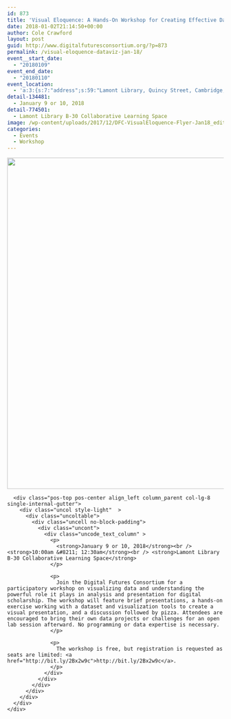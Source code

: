 ```yaml
---
id: 873
title: 'Visual Eloquence: A Hands-On Workshop for Creating Effective Data Visualizations'
date: 2018-01-02T21:14:50+00:00
author: Cole Crawford
layout: post
guid: http://www.digitalfuturesconsortium.org/?p=873
permalink: /visual-eloquence-dataviz-jan-18/
event__start_date:
  - "20180109"
event_end_date:
  - "20180110"
event_location:
  - 'a:3:{s:7:"address";s:59:"Lamont Library, Quincy Street, Cambridge, MA, United States";s:3:"lat";s:17:"42.37276699999999";s:3:"lng";s:18:"-71.11548100000005";}'
detail-134481:
  - January 9 or 10, 2018
detail-774501:
  - Lamont Library B-30 Collaborative Learning Space
image: /wp-content/uploads/2017/12/DFC-VisualEloquence-Flyer-Jan18_edited.jpg
categories:
  - Events
  - Workshop
---
```

<div data-parent="true" class="row-container">
  <div class="row limit-width row-parent">
    <div class="row-inner">
      <div class="pos-top pos-center align_left column_parent col-lg-4 single-internal-gutter">
        <div class="uncol style-light"  >
          <div class="uncoltable">
            <div class="uncell no-block-padding">
              <div class="uncont">
                <div class="uncode-single-media  text-left">
                  <div class="single-wrapper" style="max-width: 100%;">
                    <div class="tmb tmb-light  tmb-media-first tmb-media-last tmb-content-overlay tmb-no-bg">
                      <div class="t-inside">
                        <div class="t-entry-visual" tabindex="0">
                          <div class="t-entry-visual-tc">
                            <div class="uncode-single-media-wrapper">
                              <img src="https://www.digitalfuturesconsortium.org/wp-content/uploads/2017/12/DFC-VisualEloquence-Flyer-Jan18_edited.jpg" width="1000" height="768" alt="" />
                            </div>
                          </div>
                        </div>
                      </div>
                    </div>
                  </div>
                </div>
              </div>
            </div>
          </div>
        </div>
      </div>
      
      <div class="pos-top pos-center align_left column_parent col-lg-8 single-internal-gutter">
        <div class="uncol style-light"  >
          <div class="uncoltable">
            <div class="uncell no-block-padding">
              <div class="uncont">
                <div class="uncode_text_column" >
                  <p>
                    <strong>January 9 or 10, 2018</strong><br /> <strong>10:00am &#8211; 12:30am</strong><br /> <strong>Lamont Library B-30 Collaborative Learning Space</strong>
                  </p>
                  
                  <p>
                    Join the Digital Futures Consortium for a participatory workshop on visualizing data and understanding the powerful role it plays in analysis and presentation for digital scholarship. The workshop will feature brief presentations, a hands-on exercise working with a dataset and visualization tools to create a visual presentation, and a discussion followed by pizza. Attendees are encouraged to bring their own data projects or challenges for an open lab session afterward. No programming or data expertise is necessary.
                  </p>
                  
                  <p>
                    The workshop is free, but registration is requested as seats are limited: <a href="http://bit.ly/2Bx2w9c">http://bit.ly/2Bx2w9c</a>.
                  </p>
                </div>
              </div>
            </div>
          </div>
        </div>
      </div>
    </div>
  </div>
</div>